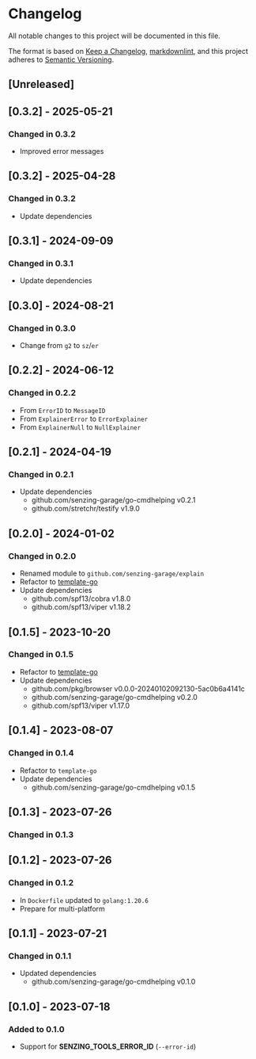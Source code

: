 # Changelog

All notable changes to this project will be documented in this file.

The format is based on [Keep a Changelog], [markdownlint],
and this project adheres to [Semantic Versioning].

## [Unreleased]

## [0.3.2] - 2025-05-21

### Changed in 0.3.2

- Improved error messages

## [0.3.2] - 2025-04-28

### Changed in 0.3.2

- Update dependencies

## [0.3.1] - 2024-09-09

### Changed in 0.3.1

- Update dependencies

## [0.3.0] - 2024-08-21

### Changed in 0.3.0

- Change from `g2` to `sz`/`er`

## [0.2.2] - 2024-06-12

### Changed in 0.2.2

- From `ErrorID` to `MessageID`
- From `ExplainerError` to `ErrorExplainer`
- From `ExplainerNull` to `NullExplainer`

## [0.2.1] - 2024-04-19

### Changed in 0.2.1

- Update dependencies
  - github.com/senzing-garage/go-cmdhelping v0.2.1
  - github.com/stretchr/testify v1.9.0

## [0.2.0] - 2024-01-02

### Changed in 0.2.0

- Renamed module to `github.com/senzing-garage/explain`
- Refactor to [template-go](https://github.com/senzing-garage/template-go)
- Update dependencies
  - github.com/spf13/cobra v1.8.0
  - github.com/spf13/viper v1.18.2

## [0.1.5] - 2023-10-20

### Changed in 0.1.5

- Refactor to [template-go](https://github.com/senzing-garage/template-go)
- Update dependencies
  - github.com/pkg/browser v0.0.0-20240102092130-5ac0b6a4141c
  - github.com/senzing-garage/go-cmdhelping v0.2.0
  - github.com/spf13/viper v1.17.0

## [0.1.4] - 2023-08-07

### Changed in 0.1.4

- Refactor to `template-go`
- Update dependencies
  - github.com/senzing-garage/go-cmdhelping v0.1.5

## [0.1.3] - 2023-07-26

### Changed in 0.1.3

## [0.1.2] - 2023-07-26

### Changed in 0.1.2

- In `Dockerfile` updated to `golang:1.20.6`
- Prepare for multi-platform

## [0.1.1] - 2023-07-21

### Changed in 0.1.1

- Updated dependencies
  - github.com/senzing-garage/go-cmdhelping v0.1.0

## [0.1.0] - 2023-07-18

### Added to 0.1.0

- Support for **SENZING_TOOLS_ERROR_ID** (`--error-id`)

[Keep a Changelog]: https://keepachangelog.com/en/1.0.0/
[markdownlint]: https://dlaa.me/markdownlint/
[Semantic Versioning]: https://semver.org/spec/v2.0.0.html
